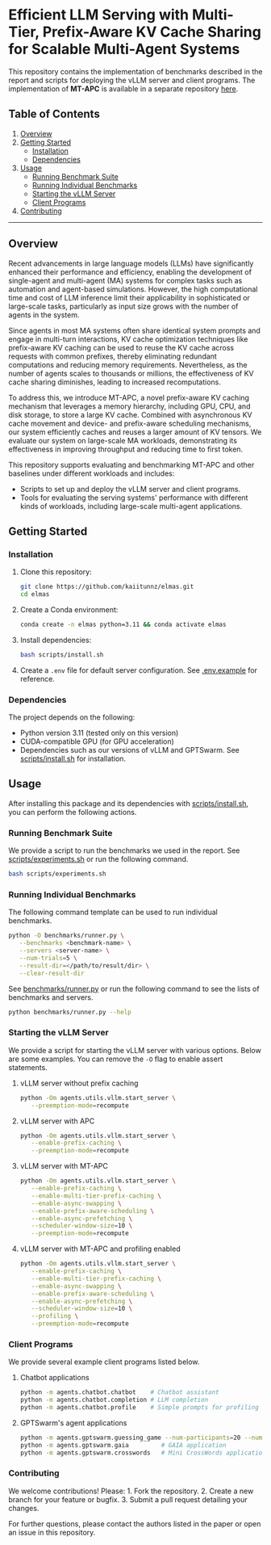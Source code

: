 # Efficient LLM Serving with Multi-Tier, Prefix-Aware KV Cache Sharing for Scalable Multi-Agent Systems

This repository contains the implementation of benchmarks described in the report and scripts for deploying the vLLM server and client programs. The implementation of **MT-APC** is available in a separate repository [here](https://github.com/kaiitunnz/vllm).

## Table of Contents

1. [Overview](#overview)
2. [Getting Started](#getting-started)
   - [Installation](#installation)
   - [Dependencies](#dependencies)
3. [Usage](#usage)
   - [Running Benchmark Suite](#running-benchmark-suite)
   - [Running Individual Benchmarks](#running-individual-benchmarks)
   - [Starting the vLLM Server](#starting-the-vllm-server)
   - [Client Programs](#client-programs)
4. [Contributing](#contributing)

---

## Overview

Recent advancements in large language models (LLMs) have significantly enhanced their performance and efficiency, enabling the development of single-agent and multi-agent (MA) systems for complex tasks such as automation and agent-based simulations. However, the high computational time and cost of LLM inference limit their applicability in sophisticated or large-scale tasks, particularly as input size grows with the number of agents in the system.

Since agents in most MA systems often share identical system prompts and engage in multi-turn interactions, KV cache optimization techniques like prefix-aware KV caching can be used to reuse the KV cache across requests with common prefixes, thereby eliminating redundant computations and reducing memory requirements. Nevertheless, as the number of agents scales to thousands or millions, the effectiveness of KV cache sharing diminishes, leading to increased recomputations.

To address this, we introduce MT-APC, a novel prefix-aware KV caching mechanism that leverages a memory hierarchy, including GPU, CPU, and disk storage, to store a large KV cache. Combined with asynchronous KV cache movement and device- and prefix-aware scheduling mechanisms, our system efficiently caches and reuses a larger amount of KV tensors. We evaluate our system on large-scale MA workloads, demonstrating its effectiveness in improving throughput and reducing time to first token.

This repository supports evaluating and benchmarking MT-APC and other baselines under different workloads and includes:

- Scripts to set up and deploy the vLLM server and client programs.
- Tools for evaluating the serving systems' performance with different kinds of workloads, including large-scale multi-agent applications.

## Getting Started

### Installation

1. Clone this repository:

   ```bash
   git clone https://github.com/kaiitunnz/elmas.git
   cd elmas
   ```

2. Create a Conda environment:

   ```bash
   conda create -n elmas python=3.11 && conda activate elmas
   ```

3. Install dependencies:

   ```bash
   bash scripts/install.sh
   ```

4. Create a `.env` file for default server configuration. See [.env.example](./.env.example) for reference.

### Dependencies

The project depends on the following:

- Python version 3.11 (tested only on this version)
- CUDA-compatible GPU (for GPU acceleration)
- Dependencies such as our versions of vLLM and GPTSwarm. See [scripts/install.sh](./scripts/install.sh) for installation.

## Usage

After installing this package and its dependencies with [scripts/install.sh](./scripts/install.sh), you can perform the following actions.

### Running Benchmark Suite

We provide a script to run the benchmarks we used in the report. See [scripts/experiments.sh](./scripts/experiments.sh) or run the following command.

```bash
bash scripts/experiments.sh
```

### Running Individual Benchmarks

The following command template can be used to run individual benchmarks.

```bash
python -O benchmarks/runner.py \
   --benchmarks <benchmark-name> \
   --servers <server-name> \
   --num-trials=5 \
   --result-dir=</path/to/result/dir> \
   --clear-result-dir
```

See [benchmarks/runner.py](./benchmarks/runner.py) or run the following command to see the lists of benchmarks and servers.

```bash
python benchmarks/runner.py --help
```

### Starting the vLLM Server

We provide a script for starting the vLLM server with various options. Below are some examples. You can remove the `-O` flag to enable assert statements.

1. vLLM server without prefix caching

   ```bash
   python -Om agents.utils.vllm.start_server \
      --preemption-mode=recompute
   ```

2. vLLM server with APC

   ```bash
   python -Om agents.utils.vllm.start_server \
      --enable-prefix-caching \
      --preemption-mode=recompute
   ```

3. vLLM server with MT-APC

   ```bash
   python -Om agents.utils.vllm.start_server \
      --enable-prefix-caching \
      --enable-multi-tier-prefix-caching \
      --enable-async-swapping \
      --enable-prefix-aware-scheduling \
      --enable-async-prefetching \
      --scheduler-window-size=10 \
      --preemption-mode=recompute
   ```

4. vLLM server with MT-APC and profiling enabled

   ```bash
   python -Om agents.utils.vllm.start_server \
      --enable-prefix-caching \
      --enable-multi-tier-prefix-caching \
      --enable-async-swapping \
      --enable-prefix-aware-scheduling \
      --enable-async-prefetching \
      --scheduler-window-size=10 \
      --profiling \
      --preemption-mode=recompute
   ```

### Client Programs

We provide several example client programs listed below.

1. Chatbot applications

   ```bash
   python -m agents.chatbot.chatbot    # Chatbot assistant
   python -m agents.chatbot.completion # LLM completion
   python -m agents.chatbot.profile    # Simple prompts for profiling the server
   ```

2. GPTSwarm's agent applications

   ```bash
   python -m agents.gptswarm.guessing_game --num-participants=20 --num-steps=5   # Guessing Game simulation
   python -m agents.gptswarm.gaia         # GAIA application
   python -m agents.gptswarm.crosswords   # Mini CrossWords application
   ```

### Contributing

We welcome contributions! Please: 1. Fork the repository. 2. Create a new branch for your feature or bugfix. 3. Submit a pull request detailing your changes.

For further questions, please contact the authors listed in the paper or open an issue in this repository.
